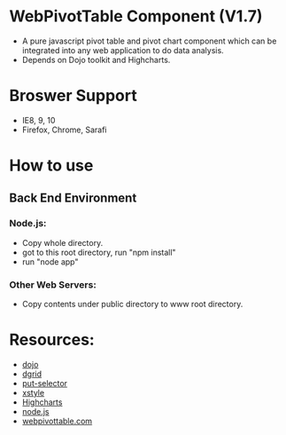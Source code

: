 # WebPivotTable Component (V1.7)

* A pure javascript pivot table and pivot chart component 
  which can be integrated into any web application to do data analysis.
* Depends on Dojo toolkit and Highcharts.

# Broswer Support

* IE8, 9, 10
* Firefox, Chrome, Sarafi

# How to use 

## Back End Environment 

### Node.js:

* Copy whole directory.
* got to this root directory, run "npm install"
* run "node app"

### Other Web Servers:

* Copy contents under public directory to www root directory.

# Resources:

* [dojo](http://dojotoolkit.org/) 
* [dgrid](https://github.com/SitePen/dgrid) 
* [put-selector](https://github.com/kriszyp/put-selector) 
* [xstyle](https://github.com/kriszyp/xstyle)
* [Highcharts](http://www.highcharts.com/)
* [node.js](http://nodejs.org/)
* [webpivottable.com](http://webpivottable.com/)

